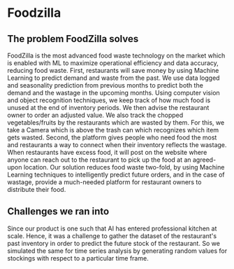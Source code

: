 # Foodzilla

## The problem FoodZilla solves

FoodZilla is the most advanced food waste technology on the market which is enabled with ML to maximize operational efficiency and data accuracy, reducing food waste.
First, restaurants will save money by using Machine Learning to predict demand and waste from the past. We use data logged and seasonality prediction from previous months to predict both the demand and the wastage in the upcoming months. Using computer vision and object recognition techniques, we keep track of how much food is unused at the end of inventory periods. We then advise the restaurant owner to order an adjusted value.
We also track the chopped vegetables/fruits by the restaurants which are wasted by them. For this, we take a Camera which is above the trash can which recognizes which item gets wasted.
Second, the platform gives people who need food the most and restaurants a way to connect when their inventory reflects the wastage. When restaurants have excess food, it will post on the website where anyone can reach out to the restaurant to pick up the food at an agreed-upon location.
Our solution reduces food waste two-fold, by using Machine Learning techniques to intelligently predict future orders, and in the case of wastage, provide a much-needed platform for restaurant owners to distribute their food.

## Challenges we ran into
Since our product is one such that AI has entered professional kitchen at scale. Hence, it was a challenge to gather the dataset of the restaurant's past inventory in order to predict the future stock of the restaurant. So we simulated the same for time series analysis by generating random values for stockings with respect to a particular time frame.
